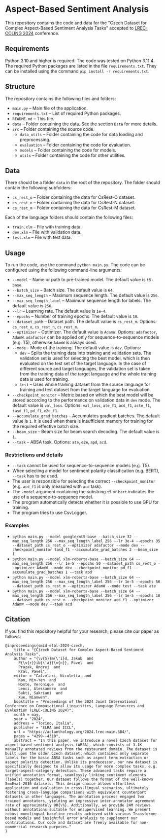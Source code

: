 # Aspect-Based Sentiment Analysis #
This repository contains the code and data for the "Czech Dataset for Complex Aspect-Based Sentiment Analysis Tasks" accepted to <a href="https://lrec-coling-2024.org/">LREC-COLING 2024</a> conference.

## Requirements ##
Python 3.10 and higher is required. The code was tested on Python 3.11.4.
The required Python packages are listed in the file `requirements.txt`. They can be installed using the command `pip install -r requirements.txt`.

## Structure ##
The repository contains the following files and folders:
* `main.py` – Main file of the application.
* `requirements.txt` – List of required Python packages.
* `README.md` – This file.
* `data` – Folder containing the data. See the section `Data` for more details.
* `src` – Folder containing the source code.
  * `data_utils` – Folder containing the code for data loading and preprocessing.
  * `evaluation` – Folder containing the code for evaluation.
  * `models` – Folder containing the code for models.
  * `utils` – Folder containing the code for other utilities.

## Data ##
There should be a folder `data` in the root of the repository. The folder should contain the following subfolders:
* `cs_rest_o` – Folder containing the data for CsRest-O dataset.
* `cs_rest_n` – Folder containing the data for CsRest-N dataset.
* `cs_rest_m` – Folder containing the data for CsRest-M dataset.

Each of the language folders should contain the following files:
* `train.xlm` – File with training data.
* `dev.xlm` – File with validation data.
* `test.xlm` – File with test data.

## Usage ##
To run the code, use the command `python main.py`. The code can be configured using the following command-line arguments:
* `--model` – Name or path to pre-trained model. The default value is `t5-base`.
* `--batch_size` – Batch size. The default value is `64`.
* `--max_seq_length` – Maximum sequence length. The default value is `256`.
* `--max_seq_length_label` – Maximum sequence length for labels. The default value is `256`.
* `--lr` – Learning rate. The default value is `1e-4`.
* `--epochs` – Number of training epochs. The default value is `10`.
* `--dataset_path` – Dataset path. The default value is `cs_rest_m`. Options: `cs_rest_o`, `cs_rest_n`, `cs_rest_m`.
* `--optimizer` – Optimizer. The default value is `AdamW`. Options: `adafactor`, `AdamW`. `adafactor` can be applied only for sequence-to-sequence models (e.g. T5), otherwise `AdamW` is always used.
* `--mode` – Mode of the training. The default value is `dev`. Options:
  * `dev` – Splits the training data into training and validation sets. The validation set is used for selecting the best model, which is then evaluated on the test set of the target language. In the case of different source and target languages, the validation set is taken from the training data of the target language and the whole training data is used for training.
  * `test` – Uses whole training dataset from the source language for training and test dataset from the target language for evaluation.
* `--checkpoint_monitor` – Metric based on which the best model will be stored according to the performance on validation data in `dev` mode. The default value is `val_loss`. Options: `val_loss`, `ate_f1`, `acd_f1`, `acte_f1`, `tasd_f1`, `pd_f1`, `e2e_f1`.
* `--accumulate_grad_batches` – Accumulates gradient batches. The default value is `1`. It is used when there is insufficient memory for training for the required effective batch size.
* `--beam_size` – Beam size for beam search decoding. The default value is `1`.
* `--task` – ABSA task. Options: `ate`, `e2e`, `apd`, `acd`.

### Restrictions and details ###
* `--task` cannot be used for sequence-to-sequence models (e.g. T5).
* When selecting a model for sentiment polarity classification (e.g. BERT), `--task` has to be used.
* The user is responsible for selecting the correct `--checkpoint_monitor` (e.g. `acd_f1` is only measured with `acd` task).
* The `-model` argument containing the substring `t5` or `bart` indicates the use of a sequence-to-sequence model.
* The program automatically detects whether it is possible to use GPU for training.
* The program tries to use CsvLogger.

### Examples ###
* `python main.py --model google/mt5-base --batch_size 32 --max_seq_length 256 --max_seq_length_label 256 --lr 3e-4 --epochs 35 --dataset_path cs_rest_o --optimizer adafactor --mode dev --checkpoint_monitor tasd_f1 --accumulate_grad_batches 2 --beam_size 1`
* `python main.py --model xlm-roberta-base --batch_size 64 --max_seq_length 256 --lr 1e-5 --epochs 50 --dataset_path cs_rest_o --optimizer AdamW --mode dev --checkpoint_monitor pd_f1 --accumulate_grad_batches 1 --task apd`
* `python main.py --model xlm-roberta-base --batch_size 64 --max_seq_length 256 --max_seq_length_label 256 --lr 1e-5 --epochs 50 --dataset_path cs_rest_m --optimizer AdamW --mode test --task ate`
* `python main.py --model xlm-roberta-base --batch_size 64 --max_seq_length 256 --max_seq_length_label 256 --lr 1e-5 --epochs 10 --dataset_path cs_rest_n --checkpoint_monitor acd_f1 --optimizer AdamW --mode dev --task acd`

## Citation
If you find this repository helpful for your research, please cite our paper as follows:
```
@inproceedings{smid-etal-2024-czech,
    title = "{C}zech Dataset for Complex Aspect-Based Sentiment Analysis Tasks",
    author = "{\v{S}}m{\'i}d, Jakub  and
      P{\v{r}}ib{\'a}{\v{n}}, Pavel  and
      Prazak, Ondrej  and
      Kral, Pavel",
    editor = "Calzolari, Nicoletta  and
      Kan, Min-Yen  and
      Hoste, Veronique  and
      Lenci, Alessandro  and
      Sakti, Sakriani  and
      Xue, Nianwen",
    booktitle = "Proceedings of the 2024 Joint International Conference on Computational Linguistics, Language Resources and Evaluation (LREC-COLING 2024)",
    month = may,
    year = "2024",
    address = "Torino, Italia",
    publisher = "ELRA and ICCL",
    url = "https://aclanthology.org/2024.lrec-main.384/",
    pages = "4299--4310",
    abstract = "In this paper, we introduce a novel Czech dataset for aspect-based sentiment analysis (ABSA), which consists of 3.1K manually annotated reviews from the restaurant domain. The dataset is built upon the older Czech dataset, which contained only separate labels for the basic ABSA tasks such as aspect term extraction or aspect polarity detection. Unlike its predecessor, our new dataset is specifically designed to allow its usage for more complex tasks, e.g. target-aspect-category detection. These advanced tasks require a unified annotation format, seamlessly linking sentiment elements (labels) together. Our dataset follows the format of the well-known SemEval-2016 datasets. This design choice allows effortless application and evaluation in cross-lingual scenarios, ultimately fostering cross-language comparisons with equivalent counterpart datasets in other languages. The annotation process engaged two trained annotators, yielding an impressive inter-annotator agreement rate of approximately 90{\%}. Additionally, we provide 24M reviews without annotations suitable for unsupervised learning. We present robust monolingual baseline results achieved with various Transformer-based models and insightful error analysis to supplement our contributions. Our code and dataset are freely available for non-commercial research purposes."
}
```
